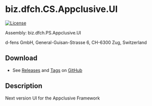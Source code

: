 # biz.dfch.CS.Appclusive.UI
[![License](https://img.shields.io/badge/license-Apache%20License%202.0-blue.svg)](https://github.com/dfensgmbh/biz.dfch.PS.Appclusive.Client/blob/master/LICENSE)

Assembly: biz.dfch.PS.Appclusive.UI

d-fens GmbH, General-Guisan-Strasse 6, CH-6300 Zug, Switzerland

## Download

* See [Releases](https://github.com/dfensgmbh/biz.dfch.PS.Appclusive.Client/releases) and [Tags](https://github.com/dfensgmbh/biz.dfch.PS.Appclusive.Client/releases) on [GitHub](https://github.com/dfensgmbh/biz.dfch.PS.Appclusive.Client)

## Description

Next version UI for the Appclusive Framework

